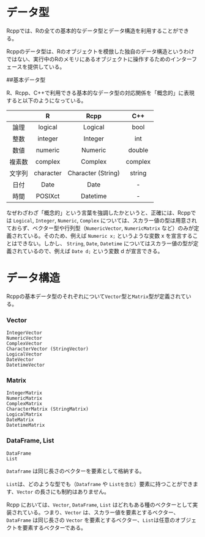 # データ型

Rcppでは、Rの全ての基本的なデータ型とデータ構造を利用することができる。

Rcppのデータ型は、Rのオブジェクトを模倣した独自のデータ構造というわけではない、実行中のRのメモリにあるオブジェクトに操作するためのインターフェースを提供している。

##基本データ型

R、Rcpp、C++で利用できる基本的なデータ型の対応関係を「概念的」に表現すると以下のようになっている。

||R|Rcpp|C++|
|:---:|:---:|:---:|:---:|
|論理|logical|Logical|bool|
|整数|integer|Integer|int|
|数値|numeric|Numeric|double|
|複素数|complex|Complex|complex|
|文字列|character|Character (String)|string|
|日付|Date|Date|-|
|時間|POSIXct|Datetime|-|
 

なぜわざわざ「概念的」という言葉を強調したかというと、正確には、Rcppでは `Logical`, `Integer`, `Numeric`, `Complex` については、スカラー値の型は用意されておらず、ベクター型や行列型（`NumericVector`, `NumericMatrix` など）のみが定義されている。そのため、例えば `Numeric x;` というような変数 x を宣言することはできない。しかし、 `String`, `Date`, `Datetime` についてはスカラー値の型が定義されているので、例えば `Date d;` という変数 d が宣言できる。


# データ構造

Rcppの基本データ型のそれぞれについて`Vector`型と`Matrix`型が定義されている。


### Vector

```
IntegerVector
NumericVector
ComplexVector
CharacterVector (StringVector)
LogicalVector
DateVector
DatetimeVector
```

### Matrix

```
IntegerMatrix
NumericMatrix
ComplexMatrix
CharacterMatrix (StringMatrix)
LogicalMatrix
DateMatrix
DatetimeMatrix
```


### DataFrame, List 

```
DataFrame
List
```
`Dataframe` は同じ長さのベクターを要素として格納する。

`List`は、どのような型でも（`Dataframe` や `Listを含む`）要素に持つことができます、`Vector` の長さにも制約はありません。


Rcpp においては、`Vector`, `DataFrame`, `List` はどれもある種のベクターとして実装されている。つまり、`Vector` は、スカラー値を要素とするベクター、`DataFrame` は同じ長さの `Vector` を要素とするベクター、`List`は任意のオブジェクトを要素するベクターである。







